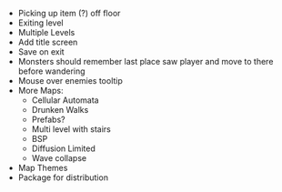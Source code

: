 - Picking up item (?) off floor
- Exiting level
- Multiple Levels
- Add title screen
- Save on exit
- Monsters should remember last place saw player and move to there before wandering
- Mouse over enemies tooltip
- More Maps:
    - Cellular Automata
    - Drunken Walks
    - Prefabs?
    - Multi level with stairs
    - BSP
    - Diffusion Limited
    - Wave collapse
- Map Themes
- Package for distribution